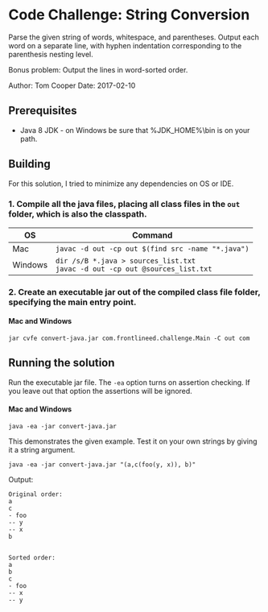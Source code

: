 # Code Challenge: String Conversion

Parse the given string of words, whitespace, and parentheses. Output each word on a separate line,
with hyphen indentation corresponding to the parenthesis nesting level.

Bonus problem:
Output the lines in word-sorted order.

Author: Tom Cooper
Date: 2017-02-10

## Prerequisites

* Java 8 JDK - on Windows be sure that %JDK_HOME%\bin is on your path.

## Building

For this solution, I tried to minimize any dependencies on OS or IDE.

### 1. Compile all the java files, placing all class files in the ``out`` folder, which is also the classpath.

OS | Command
---|---
Mac | ```javac -d out -cp out $(find src -name "*.java")```
Windows | ```dir /s/B *.java > sources_list.txt``` <br> ```javac -d out -cp out @sources_list.txt```

### 2. Create an executable jar out of the compiled class file folder, specifying the main entry point.

#### Mac and Windows
```
jar cvfe convert-java.jar com.frontlineed.challenge.Main -C out com
```

## Running the solution

Run the executable jar file. The ``-ea`` option turns on assertion checking.
If you leave out that option the assertions will be ignored.

#### Mac and Windows
```
java -ea -jar convert-java.jar
```

This demonstrates the given example. Test it on your own strings by giving it
a string argument.

```
java -ea -jar convert-java.jar "(a,c(foo(y, x)), b)"
```

Output:

```
Original order:
a
c
- foo
-- y
-- x
b


Sorted order:
a
b
c
- foo
-- x
-- y
```
